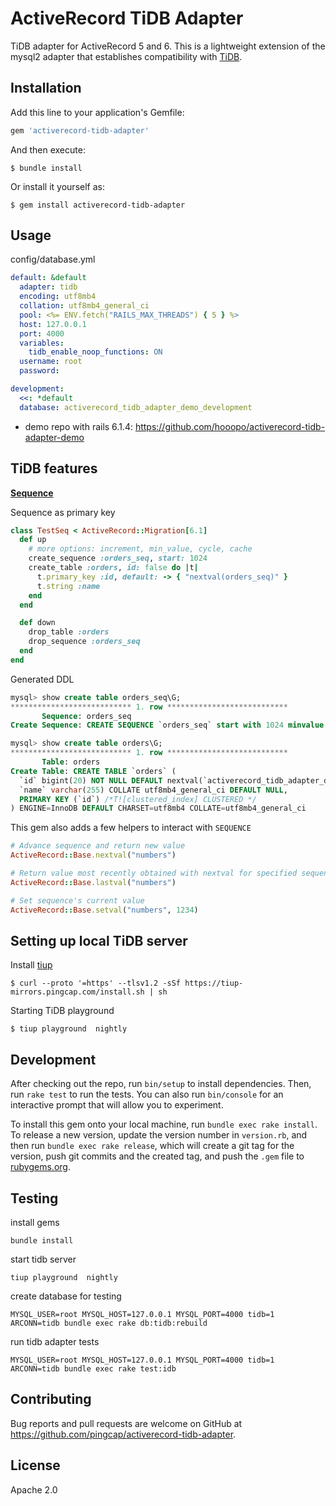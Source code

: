 # ActiveRecord TiDB Adapter

TiDB adapter for ActiveRecord 5 and 6. This is a lightweight extension of the mysql2 adapter that establishes compatibility with [TiDB](https://github.com/pingcap/tidb).


## Installation

Add this line to your application's Gemfile:

```ruby
gem 'activerecord-tidb-adapter'
```

And then execute:

    $ bundle install

Or install it yourself as:

    $ gem install activerecord-tidb-adapter

## Usage

config/database.yml

```yml
default: &default
  adapter: tidb
  encoding: utf8mb4
  collation: utf8mb4_general_ci
  pool: <%= ENV.fetch("RAILS_MAX_THREADS") { 5 } %>
  host: 127.0.0.1
  port: 4000
  variables:
    tidb_enable_noop_functions: ON
  username: root
  password:

development:
  <<: *default
  database: activerecord_tidb_adapter_demo_development

```

* demo repo with rails 6.1.4: https://github.com/hooopo/activerecord-tidb-adapter-demo

## TiDB features

**[Sequence](https://docs.pingcap.com/tidb/stable/sql-statement-create-sequence)**

Sequence as primary key

```ruby
class TestSeq < ActiveRecord::Migration[6.1]
  def up
    # more options: increment, min_value, cycle, cache
    create_sequence :orders_seq, start: 1024
    create_table :orders, id: false do |t|
      t.primary_key :id, default: -> { "nextval(orders_seq)" }
      t.string :name
    end
  end

  def down
    drop_table :orders
    drop_sequence :orders_seq
  end
end
```

Generated DDL
```sql
mysql> show create table orders_seq\G;
*************************** 1. row ***************************
       Sequence: orders_seq
Create Sequence: CREATE SEQUENCE `orders_seq` start with 1024 minvalue 1 maxvalue 9223372036854775806 increment by 1 nocache nocycle ENGINE=InnoDB

mysql> show create table orders\G;
*************************** 1. row ***************************
       Table: orders
Create Table: CREATE TABLE `orders` (
  `id` bigint(20) NOT NULL DEFAULT nextval(`activerecord_tidb_adapter_demo_development`.`orders_seq`),
  `name` varchar(255) COLLATE utf8mb4_general_ci DEFAULT NULL,
  PRIMARY KEY (`id`) /*T![clustered_index] CLUSTERED */
) ENGINE=InnoDB DEFAULT CHARSET=utf8mb4 COLLATE=utf8mb4_general_ci

```

This gem also adds a few helpers to interact with `SEQUENCE`

```ruby
# Advance sequence and return new value
ActiveRecord::Base.nextval("numbers")

# Return value most recently obtained with nextval for specified sequence.
ActiveRecord::Base.lastval("numbers")

# Set sequence's current value
ActiveRecord::Base.setval("numbers", 1234)
```


## Setting up local TiDB server

Install [tiup](https://github.com/pingcap/tiup)

```shell
$ curl --proto '=https' --tlsv1.2 -sSf https://tiup-mirrors.pingcap.com/install.sh | sh
```
Starting TiDB playground

```shell
$ tiup playground  nightly
```

## Development

After checking out the repo, run `bin/setup` to install dependencies. Then, run `rake test` to run the tests. You can also run `bin/console` for an interactive prompt that will allow you to experiment.

To install this gem onto your local machine, run `bundle exec rake install`. To release a new version, update the version number in `version.rb`, and then run `bundle exec rake release`, which will create a git tag for the version, push git commits and the created tag, and push the `.gem` file to [rubygems.org](https://rubygems.org).

## Testing

install gems

```
bundle install
```

start tidb server

```
tiup playground  nightly
```

create database for testing

```
MYSQL_USER=root MYSQL_HOST=127.0.0.1 MYSQL_PORT=4000 tidb=1 ARCONN=tidb bundle exec rake db:tidb:rebuild

```

run tidb adapter tests

```
MYSQL_USER=root MYSQL_HOST=127.0.0.1 MYSQL_PORT=4000 tidb=1 ARCONN=tidb bundle exec rake test:idb

```

## Contributing

Bug reports and pull requests are welcome on GitHub at https://github.com/pingcap/activerecord-tidb-adapter.

## License

Apache 2.0
